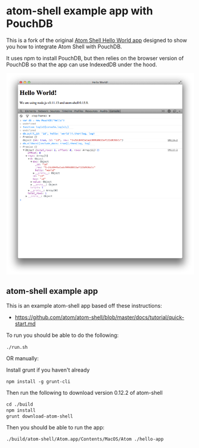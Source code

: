 # atom-shell example app with PouchDB

This is a fork of the original [Atom Shell Hello World app](https://github.com/dougnukem/hello-atom) designed to show you how to integrate Atom Shell with PouchDB.

It uses npm to install PouchDB, but then relies on the browser version of PouchDB so that the app can use IndexedDB under the hood.

![screenshot](screenshot.png)

## atom-shell example app

This is an example atom-shell app based off these instructions:
- https://github.com/atom/atom-shell/blob/master/docs/tutorial/quick-start.md

To run you should be able to do the following:

`./run.sh`

OR manually:

Install grunt if you haven't already

```
npm install -g grunt-cli
```

Then run the following to download version 0.12.2 of atom-shell
```
cd ./build
npm install
grunt download-atom-shell
```

Then you should be able to run the app:

```
./build/atom-shell/Atom.app/Contents/MacOS/Atom ./hello-app
```

